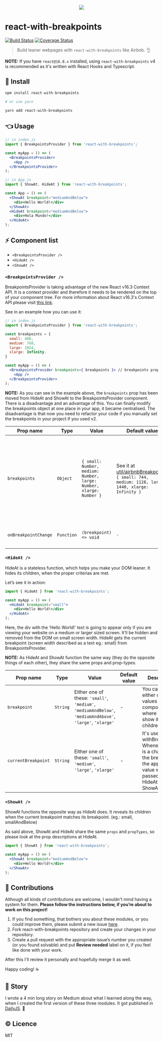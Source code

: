 <p align="center">
  <img src="./assets/logo-with-text.png" />
</p>

# react-with-breakpoints

[![Build Status](https://travis-ci.org/kristof0425/react-with-breakpoints.svg?branch=master)](https://travis-ci.org/kristof0425/react-with-breakpoints)
[![Coverage Status](https://coveralls.io/repos/github/kristof0425/react-with-breakpoints/badge.svg?branch=master)](https://coveralls.io/github/kristof0425/react-with-breakpoints?branch=master)

> Build leaner webpages with `react-with-breakpoints` like Airbnb. 👌

**NOTE:**
If you have `react@16.8.x` installed, using `react-with-breakpoints` v4 is recommended as it's written with React Hooks and Typescript. 

## 🔧 Install

```bash
npm install react-with-breakpoints

# or use yarn

yarn add react-with-breakpoints
```

## 👈 Usage

```jsx
// in index.js
import { BreakpointsProvider } from 'react-with-breakpoints';

const myApp = () => (
  <BreakpointsProvider>
    <App />
  </BreakpointsProvider>
);

// in App.js
import { ShowAt, HideAt } from 'react-with-breakpoints';

const App = () => (
  <ShowAt breakpoint="mediumAndBelow">
    <div>Hello World!</div>
  </ShowAt>
  <HideAt breakpoint="mediumAndBelow">
    <div>Hola Mundo!</div>
  </HideAt>
);
```

## ⚡️ Component list
- `<BreakpointsProvider />`
- `<HideAt />`
- `<ShowAt />`

### `<BreakpointsProvider />`

BreakpointsProvider is taking advantage of the new React v16.3 Context API. It is a context provider and therefore it needs to be rendered on the top of your component tree. For more information about React v16.3's Context API please visit [this link](https://reactjs.org/docs/context.html).

See in an example how you can use it:

```jsx
// in index.js
import { BreakpointsProvider } from 'react-with-breakpoints';

const breakpoints = {
  small: 468,
  medium: 768,
  large: 1024,
  xlarge: Infinity,
}

const myApp = () => (
  <BreakpointsProvider breakpoints={ breakpoints }> // breakpoints prop is optional
    <App />
  </BreakpointsProvider>
);
```

**NOTE:**
As you can see in the example above, the `breakpoints` prop has been moved from HideAt and ShowAt to the BreakpointsProvider component. There is a disadvantage and an advantage of this. You can finally modify the breakpoints object at one place in your app, it became centralised. The disadvantage is that now you need to refactor your code if you manually set the breakpoints in your project if you used v2.

| Prop name | Type | Value | Default value | Description | Required |
| --------- | ---- | ----- | ------------- | ----------- | -------- |
| `breakpoints` | `Object` | `{ small: Number, medium: Number, large: Number, xlarge: Number }` | See it at [util/airbnbBreakpoints](util/airbnb-breakpoints.js): `{ small: 744, medium: 1128, large: 1440, xlarge: Infinity }` | Here you can override the default Airbnb breakpoints. It needs to be an object with a strict shape, which is shown at the value row. | `false` |
| `onBreakpointChange` | `Function` | `(breakpoint) => void` | `-` | Callback invoked on breakpoint change. | `false` |

### `<HideAt />`

HideAt is a stateless function, which helps you make your DOM leaner. It hides its children, when the proper criterias are met.

Let’s see it in action:

```jsx
import { HideAt } from 'react-with-breakpoints';

const myApp = () => (
  <HideAt breakpoint="small">
    <div>Hello World!</div>
  </HideAt>
);
```

Here, the div with the ‘Hello World!’ text is going to appear only if you are viewing your website on a medium or larger sized screen. It’ll be hidden and removed from the DOM on small screen width. HideAt gets the current breakpoint (screen width described as a text eg.: small) from BreakpointsProvider.

**NOTE:**
As HideAt and ShowAt function the same way (they do the opposite things of each other), they share the same props and prop-types.

| Prop name | Type | Value | Default value | Description | Required |
| --------- | ---- | ----- | ------------- | ----------- | -------- |
| `breakpoint` | `String` | Either one of these: `'small'`, `'medium'`, `'mediumAndBelow'`, `'mediumAndAbove'`, `'large'`, `'xlarge'` | - | You can set either one of the values to tell the component where to hide or show its children. | `true` |
| `currentBreakpoint` | `String` | Either one of these: `'small'`, `'medium'`, `'large'`, `'xlarge'` | - | It's used by withBreakpoints. Whenever there is a change with the breakpoints, the appropriate value will be passed down to HideAt or ShowAt. | `false` |

### `<ShowAt />`

ShowAt functions the opposite way as HideAt does. It reveals its children when the current breakpoint matches its breakpoint. (eg.: small, smallAndBelow)

As said above, ShowAt and HideAt share the same `props` and `propTypes`, so please look at the prop descriptions at HideAt.

```jsx
import { ShowAt } from 'react-with-breakpoints';

const myApp = () => (
  <ShowAt breakpoint="mediumAndBelow">
    <div>Hello World!</div>
  </ShowAt>
);
```

## 💪 Contributions

Although all kinds of contributions are welcome, I wouldn't mind having a system for them.
**Please follow the instructions below, if you’re about to work on this project!**

1. If you find something, that bothers you about these modules, or you could improve them, please submit a new issue [here](https://github.com/kristof0425/react-with-breakpoints/issues).
2. Fork react-with-breakpoints repository and create your changes in your repository.
3. Create a pull request with the appropriate issue’s number you created (or you found solvable) and put **Review needed** label on it, if you feel like done with your work.

After this I'll review it personally and hopefully merge it as well.

Happy coding! ☕️

## 👏 Story

I wrote a 4 min long story on Medium about what I learned along the way, when I created the first version of these three modules. It got published in [DailyJS](https://medium.com/dailyjs/i-open-sourced-3-modules-from-airbnb-614bc5a2a51d). 🤗

## ©️ Licence
MIT
